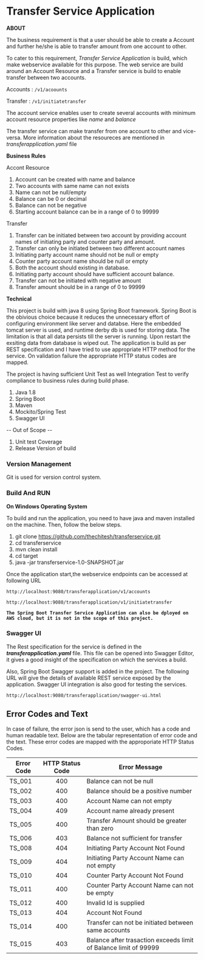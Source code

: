 # Transfer Service Application

**ABOUT**

The business requirement is that a user should be able to create a Account and further he/she is able to transfer amount from one account
to other. 

To cater to this requirement, *Transfer Service Application* is build, which make webservice available for this purpose.
The web service are build around an Account Resource and a Transfer service is build to enable transfer between two accounts.

Accounts : `/v1/acoounts`

Transfer : `/v1/initiatetransfer`

The account service enables user to create several accounts with minimum account resource properties like _name_ and _balance_

The transfer service can make transfer from one account to other and vice-versa.
More information about the resoureces are mentioned in _transferapplication.yaml_ file

**Business Rules**

Accont Resource
1. Account can be created with name and balance
2. Two accounts with same name can not exists
3. Name can not be null/empty
4. Balance can be 0 or decimal
5. Balance can not be negative
6. Starting account balance can be in a range of 0  to 99999

Transfer
1. Transfer can be initiated between two account by providing account names of initiating party and counter party and amount.
2. Transfer can only be initiated between two different account names
3. Initiating party account name should not be null or empty
4. Counter party account name should be null or empty
5. Both the account should existing in database.
6. Initiating party account should have sufficient account balance.
7. Transfer can not be initiated with negative amount 
8. Transfer amount should be in a range of 0 to 99999


**Technical**

This project is build with java 8 using Spring Boot framework. Spring Boot is the obivious choice
because it reduces the unnecessary effort of configuring environment like server and databse.
Here the embedded tomcat server is used, and runtime derby db is used for storing data.
The limitation is that all data persists till the server is running. Upon restart the exsiting data from 
database is wiped out.
The application is build as per REST specification and I have tried to use appropriate HTTP method for the service.
On validation failure the appropriate HTTP status codes are mapped.

The project is having sufficient Unit Test as well Integration Test to verify compliance 
to business rules during build phase.



1. Java 1.8
2. Spring Boot
3. Maven
4. Mockito/Spring Test
5. Swagger UI

-- Out of Scope --

1. Unit test Coverage
2. Release Version of build


### Version Management
Git is used for version control system.


### Build And RUN

**On Windows Operating System**

To build and run the application, you need to have java and maven installed on the machine.
Then, follow the below steps.
1. git clone https://github.com/thechitesh/transferservice.git
2. cd transferservice
3. mvn clean install
4. cd target
5. java -jar transferservice-1.0-SNAPSHOT.jar 

Once the application start,the webservice endpoints can be accessed at following URL 

`http://localhost:9080/transferapplication/v1/accounts`

`http://localhost:9080/transferapplication/v1/initiatetransfer` 



**`The Spring Boot Transfer Service Application can also be dployed on AWS cloud, but it is not in the scope of this project.`**


### Swagger UI


The Rest specification for the service is defined in the **_transferapplication.yaml_** file. This file can be opened into Swagger Editor, it gives a good
insight of the specification on which the services a build.

Also, Spring Boot Swagger support is added in the project. The following URL
will give the details of available REST service exposed by the application.
Swagger UI integration is also good for testing the services. 

`http://localhost:9080/transferapplication/swagger-ui.html` 

## Error Codes and Text 

In case of failure, the error json is send to the user, which has a code and
human readable text. Below are the tabular representation of error code and the text.
These error codes are mapped with the approporiate HTTP Status Codes.

|Error Code | HTTP Status Code | Error Message  |
| --------  |:-------------:| -----|
|TS_001 |400|   Balance can not be null
|TS_002	|400|   Balance should be a positive number
|TS_003	|400|   Account Name can not empty
|TS_004 |409|	Account name already present
|TS_005	|400|	Transfer Amount should be greater than zero
|TS_006	|403|	Balance not sufficient for transfer
|TS_008	|404|	Initiating Party Account Not Found
|TS_009	|404|	Initiating Party Account Name can not empty
|TS_010	|404|	Counter Party Account Not Found
|TS_011	|400|	Counter Party Account Name can not be empty
|TS_012	|400|	Invalid Id is supplied
|TS_013	|404|	Account Not Found
|TS_014	|400|	Transfer can not be initiated between same accounts
|TS_015	|403|	Balance after trasaction exceeds limit of Balance limit of 99999


 
